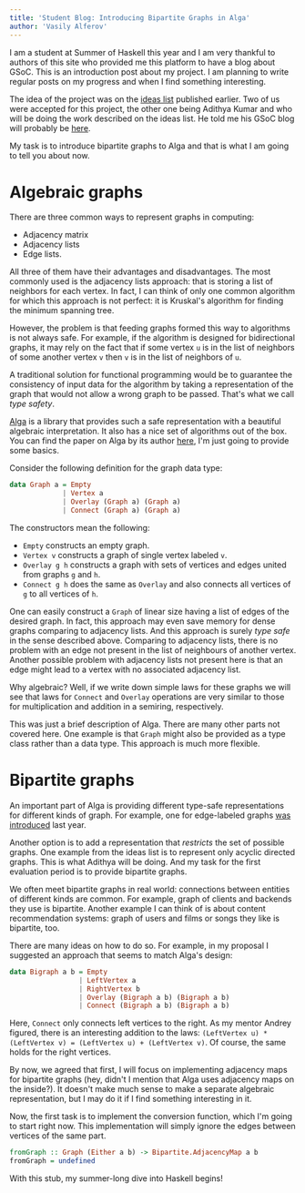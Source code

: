 ```yaml
---
title: 'Student Blog: Introducing Bipartite Graphs in Alga'
author: 'Vasily Alferov'
---
```


I am a student at Summer of Haskell this year and I am very thankful to authors
of this site who provided me this platform to have a blog about GSoC. This is
an introduction post about my project. I am planning to write regular posts
on my progress and when I find something interesting.

The idea of the project was on the
[ideas list](https://summer.haskell.org/ideas.html#algebraic-graphs) published
earlier. Two of us were accepted for this project, the other one being Adithya
Kumar and who will be doing the work described on the ideas list. He told me
his GSoC blog will probably be [here](https://adithyaov.github.io/).

My task is to introduce bipartite graphs to Alga and that is what I am going to
tell you about now.

# Algebraic graphs

There are three common ways to represent graphs in computing:

* Adjacency matrix
* Adjacency lists
* Edge lists.

All three of them have their advantages and disadvantages. The most commonly
used is the adjacency lists approach: that is storing a list of neighbors for
each vertex. In fact, I can think of only one common algorithm for which this
approach is not perfect: it is Kruskal's algorithm for finding the minimum
spanning tree.

However, the problem is that feeding graphs formed this way to algorithms is
not always safe. For example, if the algorithm is designed for bidirectional
graphs, it may rely on the fact that if some vertex `u` is in the list of
neighbors of some another vertex `v` then `v` is in the list of neighbors of
`u`.

A traditional solution for functional programming would be to guarantee the
consistency of input data for the algorithm by taking a representation of the
graph that would not allow a wrong graph to be passed. That's what we call
_type safety_.

[Alga](https://github.com/snowleopard/alga) is a library that provides such a
safe representation with a beautiful algebraic interpretation. It also has a
nice set of algorithms out of the box. You can find the paper on Alga by its
author [here](https://github.com/snowleopard/alga-paper), I'm just going to
provide some basics.

Consider the following definition for the graph data type:

```Haskell
data Graph a = Empty
             | Vertex a
             | Overlay (Graph a) (Graph a)
             | Connect (Graph a) (Graph a)
```

The constructors mean the following:

* `Empty` constructs an empty graph.
* `Vertex v` constructs a graph of single vertex labeled `v`.
* `Overlay g h` constructs a graph with sets of vertices and edges united from
  graphs `g` and `h`.
* `Connect g h` does the same as `Overlay` and also connects all vertices of
  `g` to all vertices of `h`.

One can easily construct a `Graph` of linear size having a list of edges of the
desired graph. In fact, this approach may even save memory for dense graphs
comparing to adjacency lists. And this approach is surely _type safe_ in the
sense described above. Comparing to adjacency lists, there is no problem with
an edge not present in the list of neighbours of another vertex. Another
possible problem with adjacency lists not present here is that an edge might
lead to a vertex with no associated adjacency list.

Why algebraic? Well, if we write down simple laws for these graphs we will see
that laws for `Connect` and `Overlay` operations are very similar to those for
multiplication and addition in a semiring, respectively.

This was just a brief description of Alga. There are many other parts not
covered here. One example is that `Graph` might also be provided as a type
class rather than a data type. This approach is much more flexible.

# Bipartite graphs

An important part of Alga is providing different type-safe representations for
different kinds of graph. For example, one for edge-labeled graphs
[was introduced](http://hackage.haskell.org/package/algebraic-graphs-0.4/docs/Algebra-Graph-Labelled.html)
last year.

Another option is to add a representation that _restricts_ the set of possible
graphs. One example from the ideas list is to represent only acyclic directed
graphs. This is what Adithya will be doing. And my task for the first
evaluation period is to provide bipartite graphs.

We often meet bipartite graphs in real world: connections between entities of
different kinds are common. For example, graph of clients and backends they use
is bipartite. Another example I can think of is about content recommendation
systems: graph of users and films or songs they like is bipartite, too.

There are many ideas on how to do so. For example, in my proposal I suggested
an approach that seems to match Alga's design:

```Haskell
data Bigraph a b = Empty
                 | LeftVertex a
                 | RightVertex b
                 | Overlay (Bigraph a b) (Bigraph a b)
                 | Connect (Bigraph a b) (Bigraph a b)
```

Here, `Connect` only connects left vertices to the right. As my mentor Andrey
figured, there is an interesting addition to the laws:
`(LeftVertex u) * (LeftVertex v) = (LeftVertex u) + (LeftVertex v)`. Of course,
the same holds for the right vertices.

By now, we agreed that first, I will focus on implementing adjacency maps for
bipartite graphs (hey, didn't I mention that Alga uses adjacency maps on the
inside?). It doesn't make much sense to make a separate algebraic
representation, but I may do it if I find something interesting in it.

Now, the first task is to implement the conversion function, which I'm going to
start right now. This implementation will simply ignore the edges between
vertices of the same part.

```Haskell
fromGraph :: Graph (Either a b) -> Bipartite.AdjacencyMap a b
fromGraph = undefined
```

With this stub, my summer-long dive into Haskell begins!
